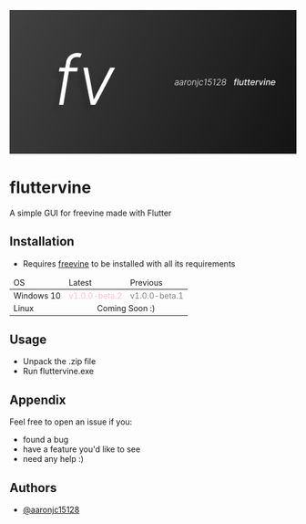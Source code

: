 ![cover](https://github.com/aaronjc15128/fluttervine/blob/main/assets/covers/readme.png?raw=true)

# fluttervine
A simple GUI for freevine made with Flutter

## Installation
- Requires [freevine](https://github.com/stabbedbybrick/freevine) to be installed with all its requirements
<table>
    <thead>
        <tr>
            <td>OS</td>
            <td>Latest</td>
            <td>Previous</td>
        </tr>
    </thead>
    <tbody>
        <tr>
            <td>Windows 10</td>
            <!--
            <td><a
                href="https://github.com/aaronjc15128/fluttervine/releases/tag/v1.0.0-beta.3"
                style="color: khaki; text-decoration: none;"
            > v1.0.0-beta.3
            </a></td>
            -->
            <td><a
                href="https://github.com/aaronjc15128/fluttervine/releases/tag/v1.0.0-beta.2"
                style="color: pink; text-decoration: none;"
            > v1.0.0-beta.2
            </a></td>
            <td><a
                href="https://github.com/aaronjc15128/fluttervine/releases/tag/v1.0.0-beta.1"
                style="color: gray; text-decoration: none;"
            >v1.0.0-beta.1
            </a></td>
        </tr>
        <tr>
            <td>Linux</td>
            <td colspan=2 align="center">
                Coming Soon :)
            </td>
        </tr>
    </tbody>
</table>

## Usage
- Unpack the .zip file
- Run fluttervine.exe

## Appendix
Feel free to open an issue if you:
- found a bug
- have a feature you'd like to see
- need any help :)

## Authors
- [@aaronjc15128](https://www.github.com/aaronjc15128)
